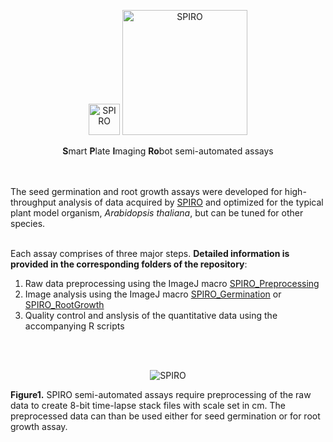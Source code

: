 <p align="center">
  <img src="https://github.com/AlyonaMinina/Files_for_SPIRO_reps/blob/master/SPIRO.Hardware%20files/SPIRO%20logo.jpg?raw=true" height="50" title="SPIRO">
  <img src="https://github.com/AlyonaMinina/Files_for_SPIRO_reps/blob/master/SPIRO.Assays%20files/SPIRO%20text%20logo.png?raw=true" width="200" title="SPIRO">
</p>

<p align="center">
    <b>S</b>mart <b>P</b>late <b>I</b>maging <b>Ro</b>bot semi-automated assays
</p>

<br>
<br>
The seed germination and root growth assays were developed for high-throughput analysis of data acquired by <a href="https://www.alyonaminina.org/spiro">SPIRO</a> and optimized for the typical plant model organism, <i>Arabidopsis thaliana</i>, but can be tuned for other species. 
<br>
<br>

Each assay comprises of three major steps. <b>Detailed information is provided in the corresponding folders of the repository</b>:
<ol>
 <li>Raw data preprocessing using the ImageJ macro <a href="https://github.com/jiaxuanleong/SPIRO.Assays/tree/master/preprocessing">SPIRO_Preprocessing</a></li>
<li>Image analysis using the ImageJ macro <a href="https://github.com/jiaxuanleong/SPIRO.Assays/tree/master/germination">SPIRO_Germination</a> or <a href="https://github.com/jiaxuanleong/SPIRO.Assays/tree/master/rootgrowth">SPIRO_RootGrowth</a></li>
<li>Quality control and anslysis of the quantitative data using the accompanying R scripts</li>
</ol> 
<br>
<br>
<p align="center">
  <img src="https://github.com/AlyonaMinina/Files_for_SPIRO_reps/blob/master/SPIRO.Assays%20files/spiro-assays-v1-resized.gif?raw=true" title="SPIRO">

<b>Figure1.</b> SPIRO semi-automated assays require preprocessing of the raw data to create 8-bit time-lapse stack files with scale set in cm. The preprocessed data can than be used either for seed germination or for root growth assay.


